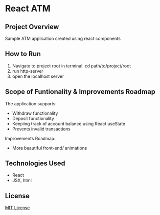 # React ATM

## Project Overview

Sample ATM application created using react components

## How to Run

1. Navigate to project root in terminal: cd path/to/project/root
2. run http-server
3. open the localhost server

## Scope of Funtionality & Improvements Roadmap

The application supports:

- Withdraw functionality
- Deposit functionality
- Keepiing track of account balance using React useState
- Prevents invalid transactions

Improvements Roadmap:

- More beautiful front-end/ animations

## Technologies Used

- React
- JSX, html

## License

[MIT License](LICENSE)
